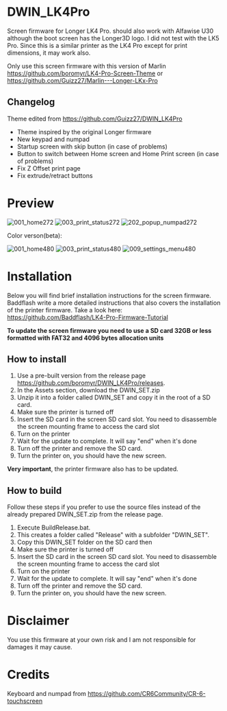 # DWIN_LK4Pro

Screen firmware for Longer LK4 Pro. should also work with Alfawise U30 although the boot screen has the Longer3D logo.
I did not test with the LK5 Pro. Since this is a similar printer as the LK4 Pro except for print dimensions, it may work also.

Only use this screen firmware with this version of Marlin https://github.com/boromyr/LK4-Pro-Screen-Theme or https://github.com/Guizz27/Marlin---Longer-LKx-Pro

## Changelog
Theme edited from https://github.com/Guizz27/DWIN_LK4Pro

* Theme inspired by the original Longer firmware
* New keypad and numpad
* Startup screen with skip button (in case of problems)
* Button to switch between Home screen and Home Print screen (in case of problems)
* Fix Z Offset print page 
* Fix extrude/retract buttons

# Preview 

![001_home272](https://user-images.githubusercontent.com/52782032/156930812-2c2157cc-cee3-4fab-a1b5-a3e259dafb8a.png)
![003_print_status272](https://user-images.githubusercontent.com/52782032/156930813-39da71b4-aa50-461c-a6d2-c54d78865e86.png)
![202_popup_numpad272](https://user-images.githubusercontent.com/52782032/156930811-4f34eeb2-7c7d-4967-85b1-d54340977064.png)

Color verson(beta):

![001_home480](https://user-images.githubusercontent.com/52782032/158834482-6bc6a0cf-6e39-4983-85ac-fb2f22715fe0.png)
![003_print_status480](https://user-images.githubusercontent.com/52782032/158834418-9d229a9e-1a0c-47e4-a42c-405ef9043731.png)
![009_settings_menu480](https://user-images.githubusercontent.com/52782032/158834466-86a0fc53-c496-4529-8cb9-04ea223434c6.png)


# Installation
Below you will find brief installation instructions for the screen firmware. 
Baddflash write a more detailed instructions that also covers the installation of the printer firmware. Take a look here: https://github.com/Baddflash/LK4-Pro-Firmware-Tutorial

**To update the screen firmware you need to use a SD card 32GB or less formatted with FAT32 and 4096 bytes allocation units**

## How to install
1. Use a pre-built version from the release page https://github.com/boromyr/DWIN_LK4Pro/releases.
2. In the Assets section, download the DWIN_SET.zip
3. Unzip it into a folder called DWIN_SET and copy it in the root of a SD card.
4. Make sure the printer is turned off
5. Insert the SD card in the screen SD card slot. You need to disassemble the screen mounting frame to access the card slot
6. Turn on the printer
7. Wait for the update to complete. It will say "end" when it's done
8. Turn off the printer and remove the SD card.
9. Turn the printer on, you should have the new screen.

**Very important**, the printer firmware also has to be updated.

## How to build
Follow these steps if you prefer to use the source files instead of the already prepared DWIN_SET.zip from the release page.
1. Execute BuildRelease.bat.
2. This creates a folder called "Release" with a subfolder "DWIN_SET".
3. Copy this DWIN_SET folder on the SD card then
4. Make sure the printer is turned off
5. Insert the SD card in the screen SD card slot. You need to disassemble the screen mounting frame to access the card slot
6. Turn on the printer
7. Wait for the update to complete. It will say "end" when it's done
8. Turn off the printer and remove the SD card.
9. Turn the printer on, you should have the new screen.

# Disclaimer
You use this firmware at your own risk and I am not responsible for damages it may cause.

# Credits
Keyboard and numpad from https://github.com/CR6Community/CR-6-touchscreen
